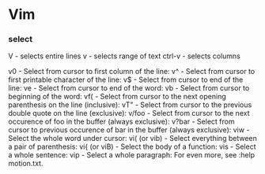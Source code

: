 # Vim

### select

V       - selects entire lines 
v       - selects range of text
ctrl-v  - selects columns

v0 - Select from cursor to first column of the line:
v^ - Select from cursor to first printable character of the line:
v$ - Select from cursor to end of the line:
ve - Select from cursor to end of the word:
vb - Select from cursor to beginning of the word:
vf( - Select from cursor to the next opening parenthesis on the line (inclusive):
vT" - Select from cursor to the previous double quote on the line (exclusive):
v/foo<CR> - Select from cursor to the next occurence of foo in the buffer (always exclusive):
v?bar<CR> - Select from cursor to previous occurence of bar in the buffer (always exclusive):
viw - Select the whole word under cursor:
vi( (or vib) - Select everything between a pair of parenthesis:
vi{ (or viB) - Select the body of a function:
vis - Select a whole sentence:
vip - Select a whole paragraph:
For even more, see :help motion.txt.